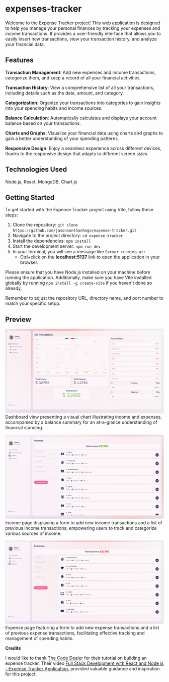 # expenses-tracker
Welcome to the Expense Tracker project! This web application is designed to help you manage your personal finances by tracking your expenses and income transactions. It provides a user-friendly interface that allows you to easily insert new transactions, view your transaction history, and analyze your financial data.

## Features

**Transaction Management**: Add new expenses and income transactions, categorize them, and keep a record of all your financial activities.

**Transaction History**: View a comprehensive list of all your transactions, including details such as the date, amount, and category.

**Categorization**: Organize your transactions into categories to gain insights into your spending habits and income sources.

**Balance Calculation**: Automatically calculates and displays your account balance based on your transactions.

**Charts and Graphs**: Visualize your financial data using charts and graphs to gain a better understanding of your spending patterns.

**Responsive Design**: Enjoy a seamless experience across different devices, thanks to the responsive design that adapts to different screen sizes.

## Technologies Used
Node.js, React, MongoDB, Chart.js

## Getting Started

To get started with the Expense Tracker project using Vite, follow these steps:

1. Clone the repository: `git clone https://github.com/jasonsonthanhngo/expense-tracker.git`
2. Navigate to the project directory: `cd expense-tracker`
3. Install the dependencies: `npm install`
4. Start the development server: `npm run dev`
5. In your terminal, you will see a message like `Server running at:`
   - Ctrl+click on the **localhost:5137** link to open the application in your browser.

Please ensure that you have Node.js installed on your machine before running the application. Additionally, make sure you have Vite installed globally by running `npm install -g create-vite` if you haven't done so already.

Remember to adjust the repository URL, directory name, and port number to match your specific setup.

## Preview
![Screenshot](Preview/Dashboard.PNG)
Dashboard view presenting a visual chart illustrating income and expenses, accompanied by a balance summary for an at-a-glance understanding of financial standing.

![Screenshot](Preview/Income.PNG)
Income page displaying a form to add new income transactions and a list of previous income transactions, empowering users to track and categorize various sources of income.

![Screenshot](Preview/Expense.PNG)
Expense page featuring a form to add new expense transactions and a list of previous expense transactions, facilitating effective tracking and management of spending habits.

**Credits**

I would like to thank [The Code Dealer](https://www.youtube.com/@TheCodeDealer) for their tutorial on building an expense tracker. Their video [Full Stack Development with React and Node js - Expense Tracker Application.](https://www.youtube.com/watch?v=i0JesTevAcA&ab_channel=TheCodeDealer) provided valuable guidance and inspiration for this project.







